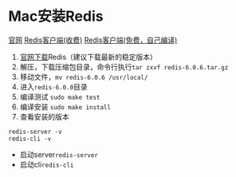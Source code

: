 # Mac安装Redis

[官网](https://redis.io)
[Redis客户端(收费)](https://redisdesktop.com/)
[Redis客户端(免费，自己编译)](https://github.com/uglide/RedisDesktopManager/releases)

1. [官网下载](https://redis.io/download)Redis（建议下载最新的稳定版本）
2. 解压，下载压缩包目录，命令行执行`tar zxvf redis-6.0.6.tar.gz`
3. 移动文件，`mv redis-6.0.6 /usr/local/`
4. 进入`redis-6.0.0`目录
5. 编译测试 `sudo make test`
6. 编译安装 `sudo make install`
7. 查看安装的版本
```
redis-server -v
redis-cli -v
```
* 启动server`redis-server`
* 启动cli`redis-cli`

